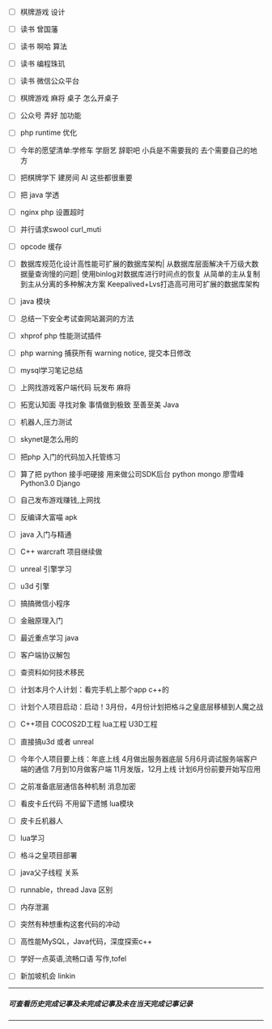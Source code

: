 - [ ] 棋牌游戏 设计

- [ ] 读书 曾国藩
- [ ] 读书 啊哈 算法
- [ ] 读书 编程珠玑
- [ ] 读书 微信公众平台
- [ ] 棋牌游戏 麻将 桌子 怎么开桌子
- [ ] 公众号 弄好 加功能

- [ ] php runtime 优化

- [ ] 今年的愿望清单:学修车 学厨艺 辞职吧 小兵是不需要我的 去个需要自己的地方
- [ ] 把棋牌学下 建房间 AI 这些都很重要
- [ ] 把 java 学透

- [ ] nginx php 设置超时
- [ ] 并行请求swool curl_muti
- [ ] opcode 缓存
- [ ] 数据库规范化设计高性能可扩展的数据库架构|
      从数据库层面解决千万级大数据量查询慢的问题|
      使用binlog对数据库进行时间点的恢复
      从简单的主从复制到主从分离的多种解决方案
      Keepalived+Lvs打造高可用可扩展的数据库架构
- [ ] java  模块
- [ ] 总结一下安全考试查网站漏洞的方法
- [ ] xhprof php 性能测试插件

- [ ] php warning 捕获所有 warning notice, 提交本日修改
- [ ] mysql学习笔记总结
- [ ] 上网找游戏客户端代码 玩发布 麻将
- [ ] 拓宽认知面 寻找对象 事情做到极致 至善至美 Java

- [ ] 机器人,压力测试
- [ ] skynet是怎么用的
- [ ] 把php 入门的代码加入托管练习
- [ ] 算了把 python 接手吧硬接 用来做公司SDK后台 python mongo 廖雪峰Python3.0 Django
- [ ] 自己发布游戏赚钱,上网找
- [ ] 反编译大富喵 apk
- [ ] java 入门与精通
- [ ] C++ warcraft 项目继续做
- [ ] unreal 引擎学习
- [ ] u3d 引擎
- [ ] 搞搞微信小程序
- [ ] 金融原理入门
- [ ] 最近重点学习 java
- [ ] 客户端协议解包
- [ ] 查资料如何技术移民
- [ ] 计划本月个人计划：看完手机上那个app c++的
- [ ] 计划个人项目启动：启动！3月份，4月份计划把格斗之皇底层移植到人魔之战
- [ ] C++项目 COCOS2D工程 lua工程 U3D工程
- [ ] 直接搞u3d 或者 unreal
- [ ] 今年个人项目要上线：年底上线
        4月做出服务器底层
        5月6月调试服务端客户端的通信
        7月到10月做客户端
        11月发版，12月上线
        计划6月份前要开始写应用 
- [ ] 之前准备底层通信各种机制  消息加密
- [ ] 看皮卡丘代码 不用留下遗憾 lua模块
- [ ] 皮卡丘机器人
- [ ] lua学习
- [ ] 格斗之皇项目部署
- [ ] java父子线程 关系
- [ ] runnable，thread Java 区别
- [ ] 内存泄漏
- [ ] 突然有种想重构这套代码的冲动
- [ ] 高性能MySQL，Java代码，深度探索c++
- [ ] 学好一点英语,流畅口语 写作,tofel
- [ ] 新加坡机会 linkin

---
##### 可查看历史完成记事及未完成记事及未在当天完成记事记录

---
